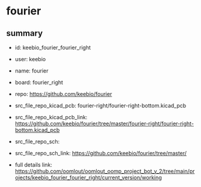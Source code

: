 # fourier
 
## summary 
* id: keebio_fourier_fourier_right
* user: keebio
* name: fourier
* board: fourier_right
* repo: https://github.com/keebio/fourier
* src_file_repo_kicad_pcb: fourier-right/fourier-right-bottom.kicad_pcb
* src_file_repo_kicad_pcb_link: https://github.com/keebio/fourier/tree/master/fourier-right/fourier-right-bottom.kicad_pcb


* src_file_repo_sch: 
* src_file_repo_sch_link: https://github.com/keebio/fourier/tree/master/
* full details link: https://github.com/oomlout/oomlout_oomp_project_bot_v_2/tree/main/projects/keebio_fourier_fourier_right/current_version/working  







